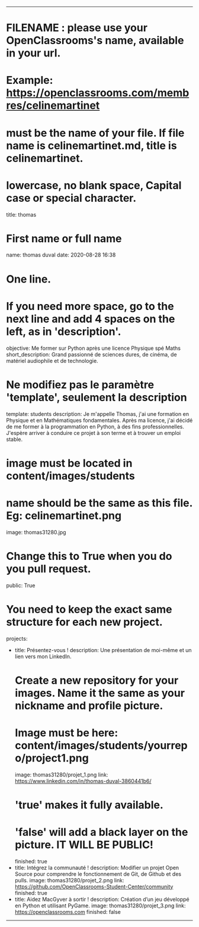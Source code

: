 ---

# FILENAME : please use your OpenClassrooms's name, available in your url.
# Example: https://openclassrooms.com/membres/celinemartinet
# must be the name of your file. If file name is celinemartinet.md, title is celinemartinet.
# lowercase, no blank space, Capital case or special character.
title: thomas

# First name or full name
name: thomas duval
date: 2020-08-28 16:38

# One line.
# If you need more space, go to the next line and add 4 spaces on the left, as in 'description'.
objective: Me former sur Python après une licence Physique spé Maths
short_description: Grand passionné de sciences dures, de cinéma, de matériel audiophile et de technologie.

# Ne modifiez pas le paramètre 'template', seulement la description
template: students
description:
    Je m'appelle Thomas, j'ai une formation en Physique et en Mathématiques fondamentales. 
    Après ma licence, j'ai décidé de me former à la programmation en Python, à des fins professionnelles. 
    J'espère arriver à conduire ce projet à son terme et à trouver un emploi stable.

# image must be located in content/images/students
# name should be the same as this file. Eg: celinemartinet.png
image: thomas31280.jpg

# Change this to True when you do you pull request.
public: True

# You need to keep the exact same structure for each new project.
projects:
  - title: Présentez-vous !
    description: Une présentation de moi-même et un lien vers mon LinkedIn.
    # Create a new repository for your images. Name it the same as your nickname and profile picture.
    # Image must be here: content/images/students/yourrepo/project1.png
    image: thomas31280/projet_1.png
    link: https://www.linkedin.com/in/thomas-duval-3860441b6/
    # 'true' makes it fully available.
    # 'false' will add a black layer on the picture. IT WILL BE PUBLIC!
    finished: true
  - title: Intégrez la communauté !
    description: Modifier un projet Open Source pour comprendre le fonctionnement de Git, de Github et des pulls. 
    image: thomas31280/projet_2.png
    link: https://github.com/OpenClassrooms-Student-Center/community
    finished: true
  - title: Aidez MacGyver à sortir !
    description: Création d’un jeu développé en Python et utilisant PyGame.
    image: thomas31280/projet_3.png
    link: https://openclassrooms.com
    finished: false
---